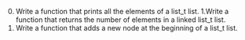 0. Write a function that prints all the elements of a list_t list.
1.Write a function that returns the number of elements in a linked list_t list.
2. Write a function that adds a new node at the beginning of a list_t list.

